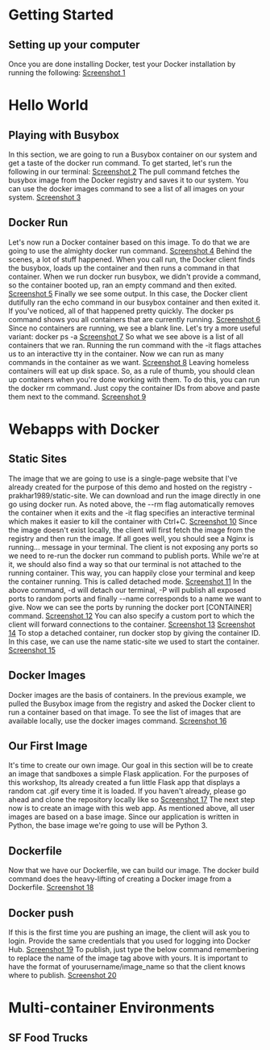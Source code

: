 <h1>Getting Started</h1>
<h2>Setting up your computer</h2>
Once you are done installing Docker, test your Docker installation by running the following: <a href="screenshots/1.png">Screenshot 1</a>

<h1>Hello World</h1>
<h2>Playing with Busybox</h2>
In this section, we are going to run a Busybox container on our system and get a taste of the docker run command. To get started, let's run the following in our terminal: <a href="screenshots/2.png">Screenshot 2</a> The pull command fetches the busybox image from the Docker registry and saves it to our system. You can use the docker images command to see a list of all images on your system. <a href="screenshots/3.png">Screenshot 3</a>
<h2>Docker Run</h2>
Let's now run a Docker container based on this image. To do that we are going to use the almighty docker run command. <a href="screenshots/4.png">Screenshot 4</a> Behind the scenes, a lot of stuff happened. When you call run, the Docker client finds the busybox, loads up the container and then runs a command in that container. When we run docker run busybox, we didn't provide a command, so the container booted up, ran an empty command and then exited. <a href="screenshots/5.png">Screenshot 5</a> Finally we see some output. In this case, the Docker client dutifully ran the echo command in our busybox container and then exited it. If you've noticed, all of that happened pretty quickly. The docker ps command shows you all containers that are currently running. <a href="screenshots/6.png">Screenshot 6</a> Since no containers are running, we see a blank line. Let's try a more useful variant: docker ps -a <a href="screenshots/7.png">Screenshot 7</a> So what we see above is a list of all containers that we ran. Running the run command with the -it flags attaches us to an interactive tty in the container. Now we can run as many commands in the container as we want. <a href="screenshots/8.png">Screenshot 8</a> Leaving homeless containers will eat up disk space. So, as a rule of thumb, you should clean up containers when you're done working with them. To do this, you can run the docker rm command. Just copy the container IDs from above and paste them next to the command. <a href="screenshots/9.png">Screenshot 9</a> 

<h1>Webapps with Docker</h1>
<h2>Static Sites</h2>
The image that we are going to use is a single-page website that I've already created for the purpose of this demo and hosted on the registry - prakhar1989/static-site. We can download and run the image directly in one go using docker run. As noted above, the --rm flag automatically removes the container when it exits and the -it flag specifies an interactive terminal which makes it easier to kill the container with Ctrl+C. <a href="screenshots/10.png">Screenshot 10</a> Since the image doesn't exist locally, the client will first fetch the image from the registry and then run the image. If all goes well, you should see a Nginx is running... message in your terminal. The client is not exposing any ports so we need to re-run the docker run command to publish ports. While we're at it, we should also find a way so that our terminal is not attached to the running container. This way, you can happily close your terminal and keep the container running. This is called detached mode. <a href="screenshots/11.png">Screenshot 11</a> In the above command, -d will detach our terminal, -P will publish all exposed ports to random ports and finally --name corresponds to a name we want to give. Now we can see the ports by running the docker port [CONTAINER] command. <a href="screenshots/12.png">Screenshot 12</a> You can also specify a custom port to which the client will forward connections to the container. <a href="screenshots/13.png">Screenshot 13</a> <a href="screenshots/14.png">Screenshot 14</a> To stop a detached container, run docker stop by giving the container ID. In this case, we can use the name static-site we used to start the container. <a href="screenshots/15.png">Screenshot 15</a> 
<h2>Docker Images</h2>
Docker images are the basis of containers. In the previous example, we pulled the Busybox image from the registry and asked the Docker client to run a container based on that image. To see the list of images that are available locally, use the docker images command. <a href="screenshots/16.png">Screenshot 16</a> 
<h2>Our First Image</h2>
It's time to create our own image. Our goal in this section will be to create an image that sandboxes a simple Flask application. For the purposes of this workshop, Its already created a fun little Flask app that displays a random cat .gif every time it is loaded. If you haven't already, please go ahead and clone the repository locally like so  <a href="screenshots/17.png">Screenshot 17</a> The next step now is to create an image with this web app. As mentioned above, all user images are based on a base image. Since our application is written in Python, the base image we're going to use will be Python 3.
<h2>Dockerfile</h2>
Now that we have our Dockerfile, we can build our image. The docker build command does the heavy-lifting of creating a Docker image from a Dockerfile. <a href="screenshots/18.png">Screenshot 18</a>
<h2>Docker push</h2>
If this is the first time you are pushing an image, the client will ask you to login. Provide the same credentials that you used for logging into Docker Hub. <a href="screenshots/19.png">Screenshot 19</a> To publish, just type the below command remembering to replace the name of the image tag above with yours. It is important to have the format of yourusername/image_name so that the client knows where to publish. <a href="screenshots/20.png">Screenshot 20</a> 

<h1>Multi-container Environments</h1>
<h2>SF Food Trucks</h2>







